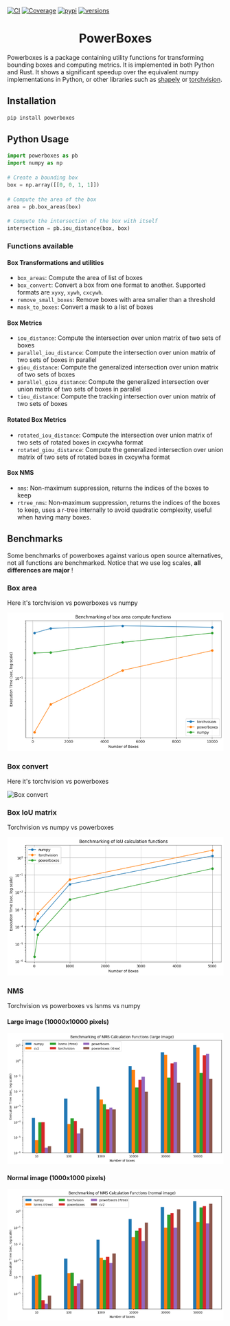 [![CI](https://github.com/smirkey/powerboxes/actions/workflows/ci.yml/badge.svg)](https://github.com/smirkey/powerboxes/actions/workflows/ci.yml)
[![Coverage](https://codecov.io/gh/smirkey/powerboxes/branch/main/graph/badge.svg)](https://codecov.io/gh/smirkey/powerboxes)
[![pypi](https://img.shields.io/pypi/v/powerboxes.svg)](https://pypi.python.org/pypi/powerboxes)
[![versions](https://img.shields.io/pypi/pyversions/powerboxes.svg)](https://github.com/smirkey/powerboxes)

# <div align="center"> PowerBoxes </div>
Powerboxes is a package containing utility functions for transforming bounding boxes and computing metrics. It is implemented in both Python and Rust.
It shows a significant speedup over the equivalent numpy implementations in Python, or other libraries such as [shapely](https://github.com/shapely/shapely) or [torchvision](https://pytorch.org/vision/main/ops.html).

## Installation

```bash
pip install powerboxes
```

## Python Usage

```python
import powerboxes as pb
import numpy as np

# Create a bounding box
box = np.array([[0, 0, 1, 1]])

# Compute the area of the box
area = pb.box_areas(box)

# Compute the intersection of the box with itself
intersection = pb.iou_distance(box, box)
```
### Functions available
#### Box Transformations and utilities
- `box_areas`: Compute the area of list of boxes
- `box_convert`: Convert a box from one format to another. Supported formats are `xyxy`, `xywh`, `cxcywh`.
- `remove_small_boxes`: Remove boxes with area smaller than a threshold
- `mask_to_boxes`: Convert a mask to a list of boxes

#### Box Metrics
- `iou_distance`: Compute the intersection over union matrix of two sets of boxes
- `parallel_iou_distance`: Compute the intersection over union matrix of two sets of boxes in parallel
- `giou_distance`: Compute the generalized intersection over union matrix of two sets of boxes
- `parallel_giou_distance`: Compute the generalized intersection over union matrix of two sets of boxes in parallel
- `tiou_distance`: Compute the tracking intersection over union matrix of two sets of boxes

#### Rotated Box Metrics
- `rotated_iou_distance`: Compute the intersection over union matrix of two sets of rotated boxes in cxcywha format
- `rotated_giou_distance`: Compute the generalized intersection over union matrix of two sets of rotated boxes in cxcywha format

#### Box NMS
- `nms`: Non-maximum suppression, returns the indices of the boxes to keep
- `rtree_nms`: Non-maximum suppression, returns the indices of the boxes to keep, uses a r-tree internally to avoid quadratic complexity, useful when having many boxes.

## Benchmarks

Some benchmarks of powerboxes against various open source alternatives, not all functions are benchmarked. Notice that we use log scales, **all differences are major** !

### Box area
Here it's torchvision vs powerboxes vs numpy

![Box area](../images/box_area.png)

### Box convert
Here it's torchvision vs powerboxes

![Box convert](../images/box_convert.png)

### Box IoU matrix
Torchvision vs numpy vs powerboxes

![Box IoU](../images/box_iou.png)

### NMS
Torchvision vs powerboxes vs lsnms vs numpy

#### Large image (10000x10000 pixels)

![Box NMS](../images/box_nms_large_image.png)

#### Normal image (1000x1000 pixels)

![Box NMS](../images/box_nms_normal_image.png)